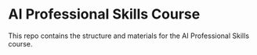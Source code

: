 # AI Professional Skills Course

This repo contains the structure and materials for the AI Professional Skills course.
